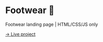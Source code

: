 # Footwear 👟
Footwear landing page | HTML/CSS/JS only

[→ Live project](https://footwearshoes.netlify.app/)
